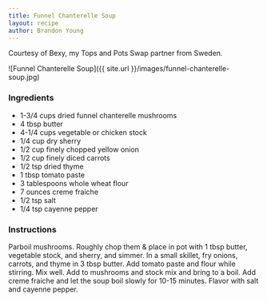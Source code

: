 ```yaml
---
title: Funnel Chanterelle Soup
layout: recipe
author: Brandon Young
---
```

Courtesy of Bexy, my Tops and Pots Swap partner from Sweden.

![Funnel Chanterelle Soup]({{ site.url }}/images/funnel-chanterelle-soup.jpg)

### Ingredients
 * 1-3/4 cups dried funnel chanterelle mushrooms
 * 4 tbsp butter
 * 4-1/4 cups vegetable or chicken stock
 * 1/4 cup dry sherry
 * 1/2 cup finely chopped yellow onion
 * 1/2 cup finely diced carrots
 * 1/2 tsp dried thyme
 * 1 tbsp tomato paste
 * 3 tablespoons whole wheat flour
 * 7 ounces creme fraiche
 * 1/2 tsp salt
 * 1/4 tsp cayenne pepper

### Instructions
Parboil mushrooms. Roughly chop them &amp; place in pot with 1 tbsp butter, vegetable stock, and sherry, and simmer.  In a small skillet, fry onions, carrots, and thyme in 3 tbsp butter.  Add tomato paste and flour while stirring.  Mix well.  Add to mushrooms and stock mix and bring to a boil.  Add creme fraiche and let the soup boil slowly for 10-15 minutes.  Flavor with salt and cayenne pepper.
